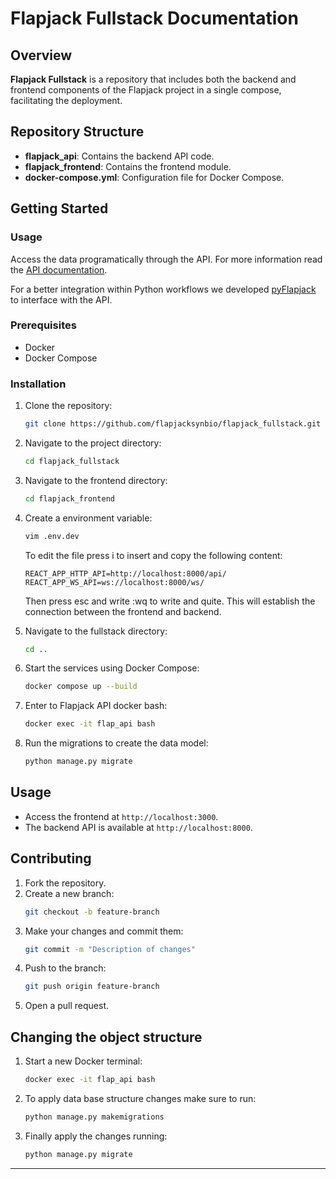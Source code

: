 # Flapjack Fullstack Documentation


## Overview
**Flapjack Fullstack** is a repository that includes both the backend and frontend components of the Flapjack project in a single compose, facilitating the deployment.

## Repository Structure
- **flapjack_api**: Contains the backend API code.
- **flapjack_frontend**: Contains the frontend module.
- **docker-compose.yml**: Configuration file for Docker Compose.

## Getting Started

### Usage

Access the data programatically through the API. For more information read the [API documentation](https://flapjacksynbio.github.io/flapjack_api/?shell#introduction).

For a better integration within Python workflows we developed [pyFlapjack](https://github.com/flapjacksynbio/pyFlapjack) to interface with the API.

### Prerequisites
- Docker
- Docker Compose

### Installation
1. Clone the repository:
   ```bash
   git clone https://github.com/flapjacksynbio/flapjack_fullstack.git
   ```
2. Navigate to the project directory:
   ```bash
   cd flapjack_fullstack
   ```
3. Navigate to the frontend directory:
   ```bash
   cd flapjack_frontend
   ```
4. Create a environment variable:
   ```bash
   vim .env.dev
   ```
   To edit the file press i to insert and copy the following content:
   ```
   REACT_APP_HTTP_API=http://localhost:8000/api/
   REACT_APP_WS_API=ws://localhost:8000/ws/
   ```
   Then press esc and write :wq to write and quite.
   This will establish the connection between the frontend and backend.

5. Navigate to the fullstack directory:
   ```bash
   cd ..
   ```
6. Start the services using Docker Compose:
   ```bash
   docker compose up --build
   ```

7. Enter to Flapjack API docker bash:
   ```bash
   docker exec -it flap_api bash
   ```   
8. Run the migrations to create the data model:
   ```bash
   python manage.py migrate
   ```


## Usage
- Access the frontend at `http://localhost:3000`.
- The backend API is available at `http://localhost:8000`.

## Contributing
1. Fork the repository.
2. Create a new branch:
   ```bash
   git checkout -b feature-branch
   ```
3. Make your changes and commit them:
   ```bash
   git commit -m "Description of changes"
   ```
4. Push to the branch:
   ```bash
   git push origin feature-branch
   ```
5. Open a pull request.

## Changing the object structure

1. Start a new Docker terminal:
   ```bash
   docker exec -it flap_api bash
   ```   

2. To apply data base structure changes make sure to run:
   ```bash
   python manage.py makemigrations
   ```
3. Finally apply the changes running:
   ```bash
   python manage.py migrate
   ```

---
